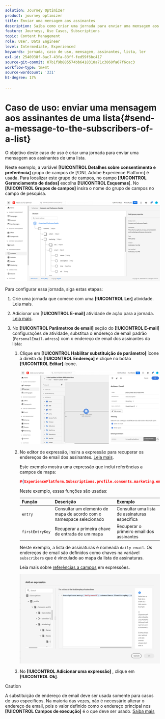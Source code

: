 ```yaml
---
solution: Journey Optimizer
product: journey optimizer
title: Enviar uma mensagem aos assinantes
description: Saiba como criar uma jornada para enviar uma mensagem aos assinantes de uma lista
feature: Journeys, Use Cases, Subscriptions
topic: Content Management
role: User, Data Engineer
level: Intermediate, Experienced
keywords: jornada, caso de uso, mensagem, assinantes, lista, ler
exl-id: 2540938f-8ac7-43fa-83ff-fed59f6bc417
source-git-commit: 07b1f9b885574bb6418310a71c3060fa67f6cac3
workflow-type: tm+mt
source-wordcount: '331'
ht-degree: 17%

---
```


# Caso de uso: enviar uma mensagem aos assinantes de uma lista{#send-a-message-to-the-subscribers-of-a-list}

O objetivo deste caso de uso é criar uma jornada para enviar uma mensagem aos assinantes de uma lista.

Neste exemplo, a variável **[!UICONTROL Detalhes sobre consentimento e preferência]** grupo de campos de [!DNL Adobe Experience Platform] é usada. Para localizar este grupo de campos, no campo **[!UICONTROL Gerenciamento de dados]** escolha **[!UICONTROL Esquemas]**. No **[!UICONTROL Grupos de campos]** insira o nome do grupo de campos no campo de pesquisa.

![Este grupo de campos inclui o elemento de assinaturas](assets/consent-and-preference-details-field-group.png)

Para configurar essa jornada, siga estas etapas:

1. Crie uma jornada que comece com uma **[!UICONTROL Ler]** atividade. [Leia mais](journey-gs.md).
1. Adicionar um **[!UICONTROL E-mail]** atividade de ação para a jornada. [Leia mais](journeys-message.md).
1. No **[!UICONTROL Parâmetros de email]** seção do **[!UICONTROL E-mail]** configurações de atividade, substitua o endereço de email padrão (`PersonalEmail.adress`) com o endereço de email dos assinantes da lista:

   1. Clique em **[!UICONTROL Habilitar substituição de parâmetro]** ícone à direita do **[!UICONTROL Endereço]** e clique no botão **[!UICONTROL Editar]** ícone.

      ![](assets/message-to-subscribers-uc-1.png)

   1. No editor de expressão, insira a expressão para recuperar os endereços de email dos assinantes. [Leia mais](expression/expressionadvanced.md).

      Este exemplo mostra uma expressão que inclui referências a campos de mapa:

      ```json
      #{ExperiencePlatform.Subscriptions.profile.consents.marketing.email.subscriptions.entry('daily-email').subscribers.firstEntryKey()}
      ```

      Neste exemplo, essas funções são usadas:

      | Função | Descrição | Exemplo |
      | --- | --- | --- |
      | `entry` | Consultar um elemento de mapa de acordo com o namespace selecionado | Consultar uma lista de assinaturas específica |
      | `firstEntryKey` | Recuperar a primeira chave de entrada de um mapa | Recuperar o primeiro email dos assinantes |

      Neste exemplo, a lista de assinaturas é nomeada `daily-email`. Os endereços de email são definidos como chaves na variável `subscribers` que é vinculado ao mapa da lista de assinaturas.

      Leia mais sobre [referências a campos](expression/field-references.md) em expressões.

      ![](assets/message-to-subscribers-uc-2.png)

   1. No **[!UICONTROL Adicionar uma expressão]** , clique em **[!UICONTROL Ok]**.

>[!CAUTION]
>
>A substituição de endereço de email deve ser usada somente para casos de uso específicos. Na maioria das vezes, não é necessário alterar o endereço de email, pois o valor definido como o endereço principal nos **[!UICONTROL Campos de execução]** é o que deve ser usado. [Saiba mais](../configuration/primary-email-addresses.md)
